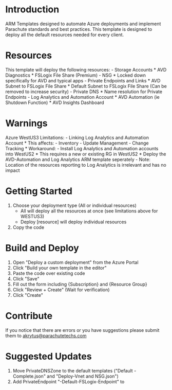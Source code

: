 # Introduction 
ARM Templates designed to automate Azure deployments and implement Parachute standards and best practices.
This template is designed to deploy all the default resources needed for every client.

# Resources
This template will deploy the following resources:
    - Storage Accounts 
        * AVD Diagnostics
        * FSLogix File Share (Premium)
    - NSG
        * Locked down specifically for AVD and typical apps
    - Private Endpoints and Links
        * AVD Subnet to FSLogix File Share
        * Default Subnet to FSLogix File Share (Can be removed to increase security)
    - Private DNS 
        * Name resolution for Private Endpoints
    - Log Analytics and Automation Account
        * AVD Automation (ie Shutdown Function)
        * AVD Insights Dashboard

# **Warnings**
Azure WestUS3 Limitations:
    - Linking Log Analytics and Automation Account
        * This affects:
            - Inventory
            - Update Management
            - Change Tracking 
        * Workaround:
            - Install Log Analytics and Automation accounts into WestUS2
                * This requires a new or existing RG in WestUS2
                * Deploy the AVD-Automation and Log Analytics ARM template seperately
            - Note: Location of the resources reporting to Log Analytics is irrelevant and has no impact

# Getting Started
1.	Choose your deployment type (All or individual resources)
    - All will deploy all the resources at once (see limitations above for WESTUS3)
    - Deploy [resource] will deploy individual resources 
2.	Copy the code


# Build and Deploy
1.  Open "Deploy a custom deployment" from the Azure Portal
2.  Click "Build your own template in the editor"
3.  Paste the code over existing code
4.  Click "Save"
5.  Fill out the form including {Subscription} and {Resource Group}
6.  Click "Review + Create" (Wait for verification)
7.  Click "Create"


# Contribute
If you notice that there are errors or you have suggestions please submit them to akrytus@parachutetechs.com 

# **Suggested Updates**
1. Move PrivateDNSZone to the default templates ("Default - Complete.json" and "Deploy-Vnet and NSG.json")
2. Add PrivateEndpoint "<prefix>-Default-FSLogix-Endpoint" to 